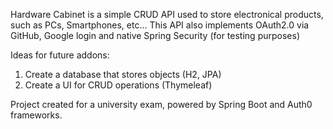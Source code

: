 Hardware Cabinet is a simple CRUD API used to store electronical products, such as PCs, Smartphones, etc...
This API also implements OAuth2.0 via GitHub, Google login and native Spring Security (for testing purposes)

Ideas for future addons:

1) Create a database that stores objects (H2, JPA)
2) Create a UI for CRUD operations (Thymeleaf)

Project created for a university exam, powered by Spring Boot and Auth0 frameworks.
